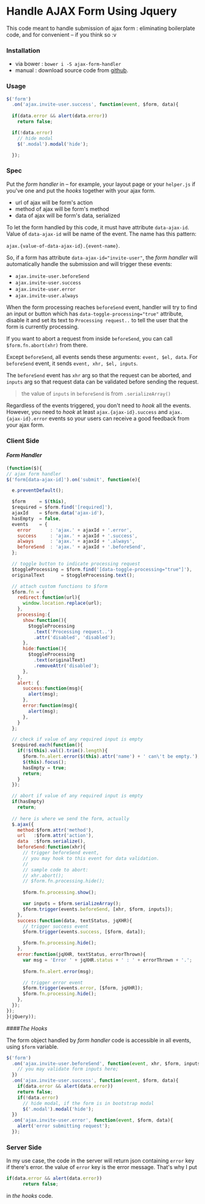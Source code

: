 # Handle AJAX Form Using Jquery

This code meant to handle submission of ajax form : eliminating boilerplate code, and for convenient – if you think so :v

### Installation
- via bower : `bower i -S ajax-form-handler`
- manual : download source code from [github](https://github.com/wzulfikar/ajax-form-handler).

### Usage
```js
$('form')
  .on('ajax.invite-user.success', function(event, $form, data){
	
  if(data.error && alert(data.error))
    return false;

  if(!data.error)
    // hide modal
    $('.modal').modal('hide');

  });
```

### Spec
Put the *form handler* in – for example, your layout page or your `helper.js` if you've one and put the *hooks* together with your ajax form.

- url of ajax will be form's action
- method of ajax will be form's method
- data of ajax will be form's data, serialized

To let the form handled by this code, it must have attribute `data-ajax-id`. Value of `data-ajax-id` will be name of the event. The name has this pattern:

`ajax.{value-of-data-ajax-id}.{event-name}`. 

So, if a form has attribute `data-ajax-id="invite-user"`, the *form handler* will automatically handle the submission and will trigger these events:
- `ajax.invite-user.beforeSend`
- `ajax.invite-user.success`
- `ajax.invite-user.error`
- `ajax.invite-user.always` 

When the form processing reaches `beforeSend` event, handler will try to find an input or button which has `data-toggle-processing="true"` attribute, disable it and set its text to `Processing request..` to tell the user that the form is currently processing.

If you want to abort a request from inside `beforeSend`, you can call `$form.fn.abort(xhr)` from there.

Except `beforeSend`, all events sends these arguments: `event, $el, data`. For `beforeSend` event, it sends `event, xhr, $el, inputs`. 

The `beforeSend` event has `xhr` arg so that the request can be aborted, and `inputs` arg so that request data can be validated before sending the request.

>the value of `inputs` in `beforeSend` is from `.serializeArray()`

Regardless of the events triggered, you don't need to *hook* all the events. However, you need to *hook* at least `ajax.{ajax-id}.success` and `ajax.{ajax-id}.error` events so your users can receive a good feedback from your ajax form.

### Client Side
#### *Form Handler*
```js
(function($){
// ajax form handler
$('form[data-ajax-id]').on('submit', function(e){

  e.preventDefault();

  $form     = $(this),
  $required = $form.find('[required]'),
  ajaxId    = $form.data('ajax-id'),
  hasEmpty  = false,
  events    = {
    error       : 'ajax.' + ajaxId + '.error',
    success     : 'ajax.' + ajaxId + '.success', 
    always      : 'ajax.' + ajaxId + '.always',
    beforeSend  : 'ajax.' + ajaxId + '.beforeSend',
  };

  // toggle button to indicate processing request
  $toggleProcessing = $form.find('[data-toggle-processing="true"]'),
  originalText      = $toggleProcessing.text();

  // attach custom functions to $form
  $form.fn = {
    redirect:function(url){
      window.location.replace(url);
    },
    processing:{
      show:function(){
        $toggleProcessing
          .text('Processing request..')
          .attr('disabled', 'disabled');
      },
      hide:function(){
        $toggleProcessing
          .text(originalText)
          .removeAttr('disabled');
      },
    },
    alert: {
      success:function(msg){
        alert(msg);
      },
      error:function(msg){
        alert(msg);
      }, 
    }
  };

  // check if value of any required input is empty
  $required.each(function(){
    if(!$(this).val().trim().length){
      $form.fn.alert.error($(this).attr('name') + ' can\'t be empty.');
      $(this).focus();
      hasEmpty = true;
      return;
    }
  });

  // abort if value of any required input is empty
  if(hasEmpty) 
    return;
  
  // here is where we send the form, actually
  $.ajax({
    method:$form.attr('method'),
    url   :$form.attr('action'),
    data  :$form.serialize(),
    beforeSend:function(xhr){
      // trigger beforeSend event,
      // you may hook to this event for data validation.
      // 
      // sample code to abort:
      // xhr.abort();
      // $form.fn.processing.hide();
      
      $form.fn.processing.show();

      var inputs = $form.serializeArray();
      $form.trigger(events.beforeSend, [xhr, $form, inputs]);
    },
    success:function(data, textStatus, jqXHR){
      // trigger success event
      $form.trigger(events.success, [$form, data]);

      $form.fn.processing.hide();
    },
    error:function(jqXHR, textStatus, errorThrown){
      var msg = 'Error ' + jqXHR.status + ' : ' + errorThrown + '.';
      
      $form.fn.alert.error(msg);

      // trigger error event
      $form.trigger(events.error, [$form, jqXHR]);
      $form.fn.processing.hide();
    },
  });
});
}(jQuery));
```

####*The Hooks*

The form object handled by *form handler* code is accessible in all events, using `$form` variable. 

```js
$('form')
  .on('ajax.invite-user.beforeSend', function(event, xhr, $form, inputs){
    // you may validate form inputs here;
  })
  .on('ajax.invite-user.success', function(event, $form, data){
	if(data.error && alert(data.error))
  	return false;
    if(!data.error)
      // hide modal, if the form is in bootstrap modal
      $('.modal').modal('hide');
  })
  .on('ajax.invite-user.error', function(event, $form, data){
    alert('error submitting request');
  });
```

### Server Side
In my use case, the code in the server will return json containing `error` key if there's error. the value of `error` key is the error message. That's why I put

```js
if(data.error && alert(data.error))
      return false;
```

in *the hooks* code.